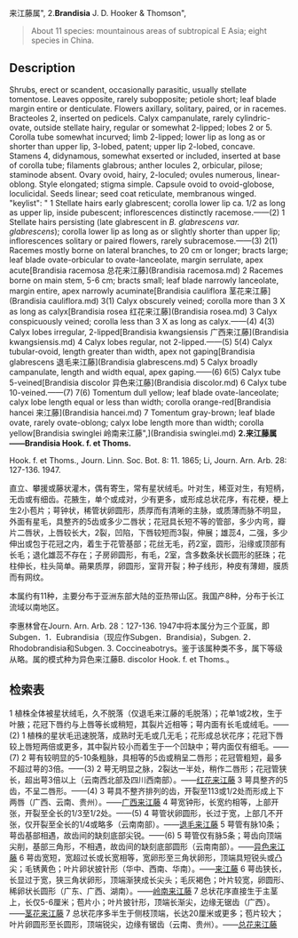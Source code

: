 来江藤属",
2.**Brandisia** J. D. Hooker & Thomson",

> About 11 species: mountainous areas of subtropical E Asia; eight species in China.

## Description
Shrubs, erect or scandent, occasionally parasitic, usually stellate tomentose. Leaves opposite, rarely subopposite; petiole short; leaf blade margin entire or denticulate. Flowers axillary, solitary, paired, or in racemes. Bracteoles 2, inserted on pedicels. Calyx campanulate, rarely cylindric-ovate, outside stellate hairy, regular or somewhat 2-lipped; lobes 2 or 5. Corolla tube somewhat incurved; limb 2-lipped; lower lip as long as or shorter than upper lip, 3-lobed, patent; upper lip 2-lobed, concave. Stamens 4, didynamous, somewhat exserted or included, inserted at base of corolla tube; filaments glabrous; anther locules 2, orbicular, pilose; staminode absent. Ovary ovoid, hairy, 2-loculed; ovules numerous, linear-oblong. Style elongated; stigma simple. Capsule ovoid to ovoid-globose, loculicidal. Seeds linear; seed coat reticulate, membranous winged.
  "keylist": "
1 Stellate hairs early glabrescent; corolla lower lip ca. 1/2 as long as upper lip, inside pubescent; inflorescences distinctly racemose.——(2)
1 Stellate hairs persisting (late glabrescent in <I>B. glabrescens</I> <I>var. glabrescens</I>); corolla lower lip as long as or slightly shorter than upper lip; inflorescences solitary or paired flowers, rarely subracemose.——(3)
2(1) Racemes mostly borne on lateral branches, to 20 cm or longer; bracts large; leaf blade ovate-orbicular to ovate-lanceolate, margin serrulate, apex acute[Brandisia racemosa 总花来江藤](Brandisia racemosa.md)
2 Racemes borne on main stem, 5-6 cm; bracts small; leaf blade narrowly lanceolate, margin entire, apex narrowly acuminate[Brandisia cauliflora 茎花来江藤](Brandisia cauliflora.md)
3(1) Calyx obscurely veined; corolla more than 3 X as long as calyx[Brandisia rosea 红花来江藤](Brandisia rosea.md)
3 Calyx conspicuously veined; corolla less than 3 X as long as calyx.——(4)
4(3) Calyx lobes irregular, 2-lipped[Brandisia kwangsiensis 广西来江藤](Brandisia kwangsiensis.md)
4 Calyx lobes regular, not 2-lipped.——(5)
5(4) Calyx tubular-ovoid, length greater than width, apex not gaping[Brandisia glabrescens 退毛来江藤](Brandisia glabrescens.md)
5 Calyx broadly campanulate, length and width equal, apex gaping.——(6)
6(5) Calyx tube 5-veined[Brandisia discolor 异色来江藤](Brandisia discolor.md)
6 Calyx tube 10-veined.——(7)
7(6) Tomentum dull yellow; leaf blade ovate-lanceolate; calyx lobe length equal or less than width; corolla orange-red[Brandisia hancei 来江藤](Brandisia hancei.md)
7 Tomentum gray-brown; leaf blade ovate, rarely ovate-oblong; calyx lobe length more than width; corolla yellow[Brandisia swinglei 岭南来江藤",](Brandisia swinglei.md)
**2.来江藤属——Brandisia Hook. f. et Thoms.**

Hook. f. et Thoms., Journ. Linn. Soc. Bot. 8: 11. 1865; Li, Journ. Arn. Arb. 28: 127-136. 1947.

直立、攀援或藤状灌木，偶有寄生，常有星状绒毛。叶对生，稀亚对生，有短柄，无齿或有细齿。花腋生，单个或成对，少有更多，或形成总状花序，有花梗，梗上生2小苞片；萼钟状，稀管状卵圆形，质厚而有清晰的主脉，或质薄而脉不明显，外面有星毛，具整齐的5齿或多少二唇状；花冠具长短不等的管部，多少内弯，瓣片二唇状，上唇较长大，2裂，凹陷，下唇较短而3裂，伸展；雄蕊4，二强，多少伸出或包于花冠之内，着生于花管基部；花丝无毛，药2室，圆形，沿缘或顶部有长毛；退化雄蕊不存在；子房卵圆形，有毛，2室，含多数条状长圆形的胚珠；花柱伸长，柱头简单。蒴果质厚，卵圆形，室背开裂；种子线形，种皮有薄翅，膜质而有网纹。

本属约有11种，主要分布于亚洲东部大陆的亚热带山区。我国产8种，分布于长江流域以南地区。

李惠林曾在Journ. Arn. Arb. 28：127-136. 1947中将本属分为三个亚属，即Subgen．1．Eubrandisia（现应作Subgen．Brandisia)，Subgen. 2．Rhodobrandisia和Subgen. 3. Coccineabotrys。鉴于该属种类不多，属下等级从略。属的模式种为异色来江藤B. discolor Hook. f. et Thoms.。

## 检索表

1 植株全体被星状绒毛，久不脱落（仅退毛来江藤的毛脱落）；花单1或2枚，生于叶腋；花冠下唇约与上唇等长或稍短，其裂片近相等；萼内面有长毛或绒毛。——(2)
1 植株的星状毛迅速脱落，成熟时无毛或几无毛；花形成总状花序；花冠下唇较上唇短两倍或更多，其中裂片较小而着生于一个凹缺中；萼内面仅有细毛。——(7)
2 萼有较明显的5-10条粗脉，具相等的5齿或稍呈二唇形；花冠管粗短，最多不超过萼的3倍。——(3)
2 萼无明显之脉，2裂达一半处，稍作二唇形；花冠管狭长，超出萼3倍以上（云南西北部及四川西南部）。——[红花来江藤](Brandisia%20rosea.md)
3 萼具整齐的5齿，不呈二唇形。——(4)
3 萼具不整齐排列的齿，开裂至113或1/2处而形成上下两唇（广西、云南、贵州）。——[广西来江藤](Brandisia%20kwangsiensis.md)
4 萼宽钟形，长宽约相等，上部开张，开裂至全长的1/3至1/2处。——(5)
4 萼管状卵圆形，长过于宽，上部几不开张，仅开裂至全长的1/4或略多（云南南部）。——[退毛来江藤](Brandisia%20glabrescens.md)
5 萼管有脉10条；萼齿基部相遇，故齿间的缺刻底部尖锐。——(6)
5 萼管仅有脉5条；萼齿向顶端尖削，基部三角形，不相遇，故齿间的缺刻底部圆形（云南南部）。——[异色来江藤](Brandisia%20discolor.md)
6 萼齿宽短，宽超过长或长宽相等，宽卵形至三角状卵形，顶端具短锐头或凸尖；毛锈黄色；叶片卵状披针形（华中、西南、华南）。——[来江藤](Brandisia%20hancei.md)
6 萼齿狭长，长显过于宽，狭三角状卵形，顶端渐狭成长尖头；毛灰褐色；叶片较宽，卵圆形、稀卵状长圆形（广东、广西、湖南）。——[岭南来江藤](Brandisia%20swinglei.md)
7 总状花序直接生于主茎上，长仅5-6厘米；苞片小；叶片披针形，顶端长渐尖，边缘无锯齿（广西）。——[茎花来江藤](Brandisia%20cauliflora.md)
7 总状花序多半生于侧枝顶端，长达20厘米或更多；苞片较大；叶片卵圆形至长圆形，顶端锐尖，边缘有锯齿（云南、贵州）。——[总花来江藤](Brandisia%20racemosa.md)
